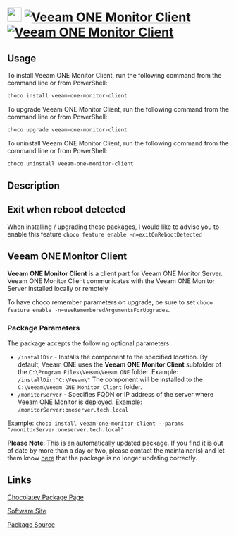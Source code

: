 ﻿# <img src="https://cdn.jsdelivr.net/gh/mkevenaar/chocolatey-packages@2c17d55938a86437948931982a3b91345fbf65ef/icons/veeam-one-monitor-client.png" width="32" height="32"/> [![Veeam ONE Monitor Client](https://img.shields.io/chocolatey/v/veeam-one-monitor-client.svg?label=Veeam+ONE+Monitor+Client)](https://community.chocolatey.org/packages/veeam-one-monitor-client) [![Veeam ONE Monitor Client](https://img.shields.io/chocolatey/dt/veeam-one-monitor-client.svg)](https://community.chocolatey.org/packages/veeam-one-monitor-client)

## Usage

To install Veeam ONE Monitor Client, run the following command from the command line or from PowerShell:

```powershell
choco install veeam-one-monitor-client
```

To upgrade Veeam ONE Monitor Client, run the following command from the command line or from PowerShell:

```powershell
choco upgrade veeam-one-monitor-client
```

To uninstall Veeam ONE Monitor Client, run the following command from the command line or from PowerShell:

```powershell
choco uninstall veeam-one-monitor-client
```

## Description

## Exit when reboot detected

When installing / upgrading these packages, I would like to advise you to enable this feature `choco feature enable -n=exitOnRebootDetected`

## Veeam ONE Monitor Client

**Veeam ONE Monitor Client** is a client part for Veeam ONE Monitor Server. Veeam ONE Monitor Client communicates with the Veeam ONE Monitor Server installed locally or remotely

To have choco remember parameters on upgrade, be sure to set `choco feature enable -n=useRememberedArgumentsForUpgrades`.

### Package Parameters

The package accepts the following optional parameters:

* `/installDir` - Installs the component to the specified location. By default, Veeam ONE uses the **Veeam ONE Monitor Client** subfolder of the `C:\Program Files\Veeam\Veeam ONE` folder. Example: `/installDir:"C:\Veeam\"` The component will be installed to the `C:\Veeam\Veeam ONE Monitor Client` folder.
* `/monitorServer` - Specifies FQDN or IP address of the server where Veeam ONE Monitor is deployed. Example: `/monitorServer:oneserver.tech.local`

Example: `choco install veeam-one-monitor-client --params "/monitorServer:oneserver.tech.local"`

**Please Note**: This is an automatically updated package. If you find it is
out of date by more than a day or two, please contact the maintainer(s) and
let them know [here](https://github.com/mkevenaar/chocolatey-packages/issues) that the package is no longer updating correctly.


## Links

[Chocolatey Package Page](https://community.chocolatey.org/packages/veeam-one-monitor-client)

[Software Site](http://www.veeam.com/)

[Package Source](https://github.com/mkevenaar/chocolatey-packages/tree/master/automatic/veeam-one-monitor-client)

